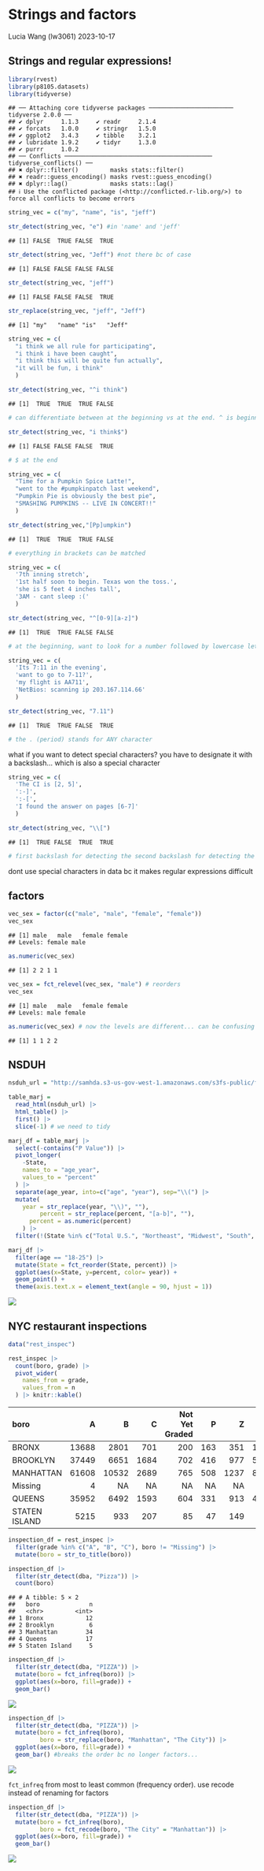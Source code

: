 Strings and factors
================
Lucia Wang (lw3061)
2023-10-17

## Strings and regular expressions!

``` r
library(rvest)
library(p8105.datasets)
library(tidyverse)
```

    ## ── Attaching core tidyverse packages ──────────────────────── tidyverse 2.0.0 ──
    ## ✔ dplyr     1.1.3     ✔ readr     2.1.4
    ## ✔ forcats   1.0.0     ✔ stringr   1.5.0
    ## ✔ ggplot2   3.4.3     ✔ tibble    3.2.1
    ## ✔ lubridate 1.9.2     ✔ tidyr     1.3.0
    ## ✔ purrr     1.0.2     
    ## ── Conflicts ────────────────────────────────────────── tidyverse_conflicts() ──
    ## ✖ dplyr::filter()         masks stats::filter()
    ## ✖ readr::guess_encoding() masks rvest::guess_encoding()
    ## ✖ dplyr::lag()            masks stats::lag()
    ## ℹ Use the conflicted package (<http://conflicted.r-lib.org/>) to force all conflicts to become errors

``` r
string_vec = c("my", "name", "is", "jeff")

str_detect(string_vec, "e") #in 'name' and 'jeff'
```

    ## [1] FALSE  TRUE FALSE  TRUE

``` r
str_detect(string_vec, "Jeff") #not there bc of case
```

    ## [1] FALSE FALSE FALSE FALSE

``` r
str_detect(string_vec, "jeff")
```

    ## [1] FALSE FALSE FALSE  TRUE

``` r
str_replace(string_vec, "jeff", "Jeff")
```

    ## [1] "my"   "name" "is"   "Jeff"

``` r
string_vec = c(
  "i think we all rule for participating",
  "i think i have been caught",
  "i think this will be quite fun actually",
  "it will be fun, i think"
  )

str_detect(string_vec, "^i think")
```

    ## [1]  TRUE  TRUE  TRUE FALSE

``` r
# can differentiate between at the beginning vs at the end. ^ is beginning

str_detect(string_vec, "i think$")
```

    ## [1] FALSE FALSE FALSE  TRUE

``` r
# $ at the end
```

``` r
string_vec = c(
  "Time for a Pumpkin Spice Latte!",
  "went to the #pumpkinpatch last weekend",
  "Pumpkin Pie is obviously the best pie",
  "SMASHING PUMPKINS -- LIVE IN CONCERT!!"
  )

str_detect(string_vec,"[Pp]umpkin")
```

    ## [1]  TRUE  TRUE  TRUE FALSE

``` r
# everything in brackets can be matched
```

``` r
string_vec = c(
  '7th inning stretch',
  '1st half soon to begin. Texas won the toss.',
  'she is 5 feet 4 inches tall',
  '3AM - cant sleep :('
  )

str_detect(string_vec, "^[0-9][a-z]")
```

    ## [1]  TRUE  TRUE FALSE FALSE

``` r
# at the beginning, want to look for a number followed by lowercase letter. spaces count as a character!!
```

``` r
string_vec = c(
  'Its 7:11 in the evening',
  'want to go to 7-11?',
  'my flight is AA711',
  'NetBios: scanning ip 203.167.114.66'
  )

str_detect(string_vec, "7.11")
```

    ## [1]  TRUE  TRUE FALSE  TRUE

``` r
# the . (period) stands for ANY character
```

what if you want to detect special characters? you have to designate it
with a backslash… which is also a special character

``` r
string_vec = c(
  'The CI is [2, 5]',
  ':-]',
  ':-[',
  'I found the answer on pages [6-7]'
  )

str_detect(string_vec, "\\[")
```

    ## [1]  TRUE FALSE  TRUE  TRUE

``` r
# first backslash for detecting the second backslash for detecting the square bracket
```

dont use special characters in data bc it makes regular expressions
difficult

## factors

``` r
vec_sex = factor(c("male", "male", "female", "female"))
vec_sex
```

    ## [1] male   male   female female
    ## Levels: female male

``` r
as.numeric(vec_sex)
```

    ## [1] 2 2 1 1

``` r
vec_sex = fct_relevel(vec_sex, "male") # reorders 
vec_sex
```

    ## [1] male   male   female female
    ## Levels: male female

``` r
as.numeric(vec_sex) # now the levels are different... can be confusing
```

    ## [1] 1 1 2 2

## NSDUH

``` r
nsduh_url = "http://samhda.s3-us-gov-west-1.amazonaws.com/s3fs-public/field-uploads/2k15StateFiles/NSDUHsaeShortTermCHG2015.htm"

table_marj = 
  read_html(nsduh_url) |> 
  html_table() |> 
  first() |>
  slice(-1) # we need to tidy
```

``` r
marj_df = table_marj |>
  select(-contains("P Value")) |>
  pivot_longer(
    -State,
    names_to = "age_year",
    values_to = "percent"
  ) |>
  separate(age_year, into=c("age", "year"), sep="\\(") |>
  mutate(
    year = str_replace(year, "\\)", ""),
         percent = str_replace(percent, "[a-b]", ""),
      percent = as.numeric(percent)
    ) |>
  filter(!(State %in% c("Total U.S.", "Northeast", "Midwest", "South", "West")))
```

``` r
marj_df |>
  filter(age == "18-25") |>
  mutate(State = fct_reorder(State, percent)) |>
  ggplot(aes(x=State, y=percent, color= year)) +
  geom_point() +
  theme(axis.text.x = element_text(angle = 90, hjust = 1))
```

![](strings_and_factors_files/figure-gfm/unnamed-chunk-11-1.png)<!-- -->

## NYC restaurant inspections

``` r
data("rest_inspec")

rest_inspec |> 
  count(boro, grade) |>
  pivot_wider(
    names_from = grade,
    values_from = n
  ) |> knitr::kable()
```

| boro          |     A |     B |    C | Not Yet Graded |   P |    Z |    NA |
|:--------------|------:|------:|-----:|---------------:|----:|-----:|------:|
| BRONX         | 13688 |  2801 |  701 |            200 | 163 |  351 | 16833 |
| BROOKLYN      | 37449 |  6651 | 1684 |            702 | 416 |  977 | 51930 |
| MANHATTAN     | 61608 | 10532 | 2689 |            765 | 508 | 1237 | 80615 |
| Missing       |     4 |    NA |   NA |             NA |  NA |   NA |    13 |
| QUEENS        | 35952 |  6492 | 1593 |            604 | 331 |  913 | 45816 |
| STATEN ISLAND |  5215 |   933 |  207 |             85 |  47 |  149 |  6730 |

``` r
inspection_df = rest_inspec |>
  filter(grade %in% c("A", "B", "C"), boro != "Missing") |>
  mutate(boro = str_to_title(boro))

inspection_df |>
  filter(str_detect(dba, "Pizza")) |>
  count(boro)
```

    ## # A tibble: 5 × 2
    ##   boro              n
    ##   <chr>         <int>
    ## 1 Bronx            12
    ## 2 Brooklyn          6
    ## 3 Manhattan        34
    ## 4 Queens           17
    ## 5 Staten Island     5

``` r
inspection_df |>
  filter(str_detect(dba, "PIZZA")) |>
  mutate(boro = fct_infreq(boro)) |> 
  ggplot(aes(x=boro, fill=grade)) +
  geom_bar()
```

![](strings_and_factors_files/figure-gfm/unnamed-chunk-12-1.png)<!-- -->

``` r
inspection_df |>
  filter(str_detect(dba, "PIZZA")) |>
  mutate(boro = fct_infreq(boro),
         boro = str_replace(boro, "Manhattan", "The City")) |> 
  ggplot(aes(x=boro, fill=grade)) +
  geom_bar() #breaks the order bc no longer factors...
```

![](strings_and_factors_files/figure-gfm/unnamed-chunk-12-2.png)<!-- -->

`fct_infreq` from most to least common (frequency order). use recode
instead of renaming for factors

``` r
inspection_df |>
  filter(str_detect(dba, "PIZZA")) |>
  mutate(boro = fct_infreq(boro),
         boro = fct_recode(boro, "The City" = "Manhattan")) |> 
  ggplot(aes(x=boro, fill=grade)) +
  geom_bar()
```

![](strings_and_factors_files/figure-gfm/unnamed-chunk-13-1.png)<!-- -->
